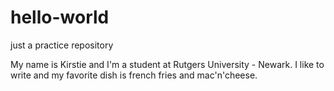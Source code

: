 # hello-world
just a practice repository

My name is Kirstie and I'm a student at Rutgers University - Newark. 
I like to write and my favorite dish is french fries and mac'n'cheese.

